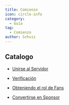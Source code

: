 ```yaml
---
title: Comienzo
icon: circle-info
category:
  - Guía
tag:
  - Comienzo
author: Schvis
---
```


## Catalogo

- [Unirse al Servidor](join.md)

- [Verificación](verify.md)

- [Obteniendo el rol de Fans](sign-in.md)

- [Convertirse en Sponsor](sponsor.md)
